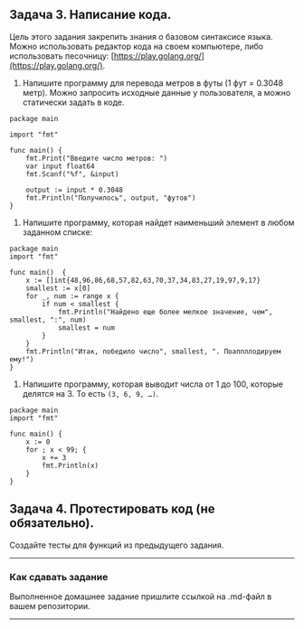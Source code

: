 ## Задача 3. Написание кода. 
Цель этого задания закрепить знания о базовом синтаксисе языка. Можно использовать редактор кода 
на своем компьютере, либо использовать песочницу: [https://play.golang.org/](https://play.golang.org/).

1. Напишите программу для перевода метров в футы (1 фут = 0.3048 метр). Можно запросить исходные данные 
у пользователя, а можно статически задать в коде.

```
package main

import "fmt"

func main() {
	fmt.Print("Введите число метров: ")
	var input float64
	fmt.Scanf("%f", &input)

	output := input * 0.3048
	fmt.Println("Получилось", output, "футов")
}
```

 
1. Напишите программу, которая найдет наименьший элемент в любом заданном списке:
```
package main
import "fmt"

func main()  {
	x := []int{48,96,86,68,57,82,63,70,37,34,83,27,19,97,9,17}
	smallest := x[0]
	for _, num := range x {
		if num < smallest {
			fmt.Println("Найдено еще более мелкое значение, чем", smallest, ":", num)
			smallest = num
		}
	}
	fmt.Println("Итак, победило число", smallest, ". Поаппллодируем ему!")
}
```
1. Напишите программу, которая выводит числа от 1 до 100, которые делятся на 3. То есть `(3, 6, 9, …)`.

```
package main
import "fmt"

func main() {
	x := 0
	for ; x < 99; {
		x += 3
		fmt.Println(x)
	}
}
```

## Задача 4. Протестировать код (не обязательно).

Создайте тесты для функций из предыдущего задания. 

---

### Как cдавать задание

Выполненное домашнее задание пришлите ссылкой на .md-файл в вашем репозитории.

---

